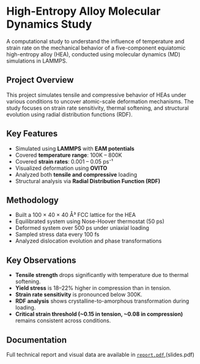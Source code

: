 # High-Entropy Alloy Molecular Dynamics Study

A computational study to understand the influence of temperature and strain rate on the mechanical behavior of a five-component equiatomic high-entropy alloy (HEA), conducted using molecular dynamics (MD) simulations in LAMMPS.

## Project Overview

This project simulates tensile and compressive behavior of HEAs under various conditions to uncover atomic-scale deformation mechanisms. The study focuses on strain rate sensitivity, thermal softening, and structural evolution using radial distribution functions (RDF).

## Key Features

- Simulated using **LAMMPS** with **EAM potentials**
- Covered **temperature range**: 100K – 800K
- Covered **strain rates**: 0.001 – 0.05 ps⁻¹
- Visualized deformation using **OVITO**
- Analyzed both **tensile and compressive** loading
- Structural analysis via **Radial Distribution Function (RDF)**

## Methodology

- Built a 100 × 40 × 40 Å³ FCC lattice for the HEA
- Equilibrated system using Nose-Hoover thermostat (50 ps)
- Deformed system over 500 ps under uniaxial loading
- Sampled stress data every 100 fs
- Analyzed dislocation evolution and phase transformations

##  Key Observations

- **Tensile strength** drops significantly with temperature due to thermal softening.
- **Yield stress** is 18–22% higher in compression than in tension.
- **Strain rate sensitivity** is pronounced below 300K.
- **RDF analysis** shows crystalline-to-amorphous transformation during loading.
- **Critical strain threshold (~0.15 in tension, ~0.08 in compression)** remains consistent across conditions.

## Documentation

Full technical report and visual data are available in [`report.pdf`](report.pdf),(slides.pdf)

